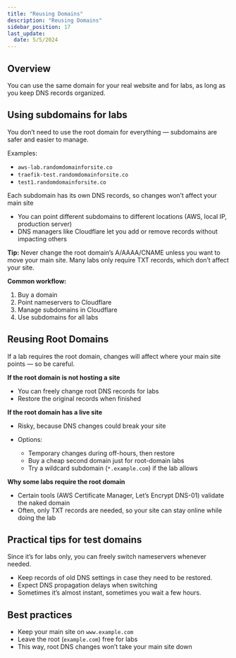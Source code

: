 ```yaml
---
title: "Reusing Domains"
description: "Reusing Domains"
sidebar_position: 17
last_update:
  date: 5/5/2024
---
```





## Overview

You can use the same domain for your real website and for labs, as long as you keep DNS records organized.

## Using subdomains for labs

You don’t need to use the root domain for everything — subdomains are safer and easier to manage.

Examples:

- `aws-lab.randomdomainforsite.co`
- `traefik-test.randomdomainforsite.co`
- `test1.randomdomainforsite.co`

Each subdomain has its own DNS records, so changes won’t affect your main site

- You can point different subdomains to different locations (AWS, local IP, production server)
- DNS managers like Cloudflare let you add or remove records without impacting others

**Tip:** Never change the root domain’s A/AAAA/CNAME unless you want to move your main site. Many labs only require TXT records, which don’t affect your site.

**Common workflow:**

1. Buy a domain
2. Point nameservers to Cloudflare
3. Manage subdomains in Cloudflare
4. Use subdomains for all labs


## Reusing Root Domains

If a lab requires the root domain, changes will affect where your main site points — so be careful.

**If the root domain is not hosting a site**

- You can freely change root DNS records for labs
- Restore the original records when finished

**If the root domain has a live site**

- Risky, because DNS changes could break your site
- Options:

  - Temporary changes during off-hours, then restore
  - Buy a cheap second domain just for root-domain labs
  - Try a wildcard subdomain (`*.example.com`) if the lab allows

**Why some labs require the root domain**

- Certain tools (AWS Certificate Manager, Let’s Encrypt DNS-01) validate the naked domain
- Often, only TXT records are needed, so your site can stay online while doing the lab


## Practical tips for test domains

Since it’s for labs only, you can freely switch nameservers whenever needed.

- Keep records of old DNS settings in case they need to be restored.
- Expect DNS propagation delays when switching
- Sometimes it’s almost instant, sometimes you wait a few hours.

## Best practices

- Keep your main site on `www.example.com`
- Leave the root (`example.com`) free for labs
- This way, root DNS changes won’t take your main site down

